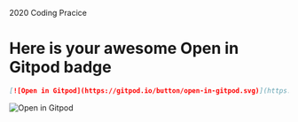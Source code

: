 2020 Coding Pracice

# Here is your awesome Open in Gitpod badge

```md
[![Open in Gitpod](https://gitpod.io/button/open-in-gitpod.svg)](https://gitpod.io/#https://github.com/jmjava/2020Code)
```

![Open in Gitpod](https://gitpod.io/button/open-in-gitpod.svg)
